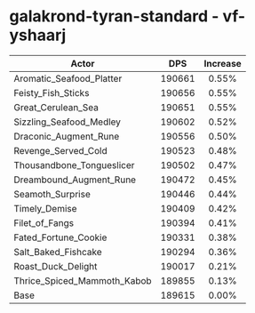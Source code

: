 # galakrond-tyran-standard - vf-yshaarj
| Actor | DPS | Increase |
|---|:---:|:---:|
|Aromatic_Seafood_Platter|190661|0.55%|
|Feisty_Fish_Sticks|190656|0.55%|
|Great_Cerulean_Sea|190651|0.55%|
|Sizzling_Seafood_Medley|190602|0.52%|
|Draconic_Augment_Rune|190556|0.50%|
|Revenge_Served_Cold|190523|0.48%|
|Thousandbone_Tongueslicer|190502|0.47%|
|Dreambound_Augment_Rune|190472|0.45%|
|Seamoth_Surprise|190446|0.44%|
|Timely_Demise|190409|0.42%|
|Filet_of_Fangs|190394|0.41%|
|Fated_Fortune_Cookie|190331|0.38%|
|Salt_Baked_Fishcake|190294|0.36%|
|Roast_Duck_Delight|190017|0.21%|
|Thrice_Spiced_Mammoth_Kabob|189855|0.13%|
|Base|189615|0.00%|
